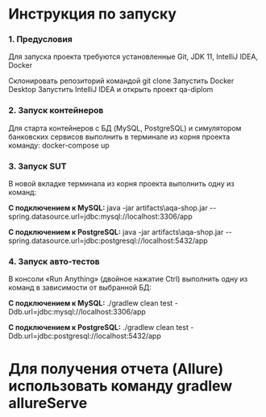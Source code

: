 # Инструкция по запуску
### 1. Предусловия
Для запуска проекта требуются установленные Git, JDK 11, IntelliJ IDEA, Docker

Склонировать репозиторий командой git clone
Запустить Docker Desktop
Запустить IntelliJ IDEA и открыть проект qa-diplom

### 2. Запуск контейнеров
Для старта контейнеров с БД (MySQL, PostgreSQL) и симулятором банковских сервисов выполнить в терминале из корня проекта команду: docker-compose up

### 3. Запуск SUT
В новой вкладке терминала из корня проекта выполнить одну из команд:

**С подключением к MySQL:** java -jar artifacts\aqa-shop.jar --spring.datasource.url=jdbc:mysql://localhost:3306/app

**С подключением к PostgreSQL:** java -jar artifacts\aqa-shop.jar --spring.datasource.url=jdbc:postgresql://localhost:5432/app

### 4. Запуск авто-тестов
В консоли «Run Anything» (двойное нажатие Ctrl) выполнить одну из команд в зависимости от выбранной БД:

**С подключением к MySQL:** ./gradlew clean test -Ddb.url=jdbc:mysql://localhost:3306/app

**С подключением к PostgreSQL:** ./gradlew clean test -Ddb.url=jdbc:postgresql://localhost:5432/app

# Для получения отчета (Allure) использовать команду gradlew allureServe
